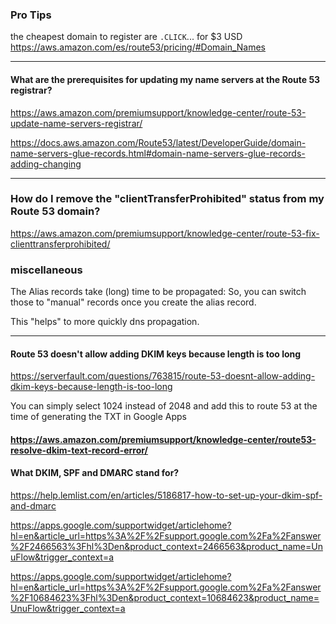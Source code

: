 ### Pro Tips

the cheapest domain to register are `.CLICK`... for $3 USD
https://aws.amazon.com/es/route53/pricing/#Domain_Names


----


####  What are the prerequisites for updating my name servers at the Route 53 registrar?
https://aws.amazon.com/premiumsupport/knowledge-center/route-53-update-name-servers-registrar/


https://docs.aws.amazon.com/Route53/latest/DeveloperGuide/domain-name-servers-glue-records.html#domain-name-servers-glue-records-adding-changing


----

###  How do I remove the "clientTransferProhibited" status from my Route 53 domain?
https://aws.amazon.com/premiumsupport/knowledge-center/route-53-fix-clienttransferprohibited/


### miscellaneous

The Alias records take (long) time to be propagated:
So, you can switch those to "manual" records once you create the alias record.

This "helps" to more quickly dns propagation.


----


#### Route 53 doesn't allow adding DKIM keys because length is too long
https://serverfault.com/questions/763815/route-53-doesnt-allow-adding-dkim-keys-because-length-is-too-long

You can simply select 1024 instead of 2048 and add this to route 53 at the time of generating the TXT in Google Apps



#### https://aws.amazon.com/premiumsupport/knowledge-center/route53-resolve-dkim-text-record-error/


#### What DKIM, SPF and DMARC stand for? 
https://help.lemlist.com/en/articles/5186817-how-to-set-up-your-dkim-spf-and-dmarc


https://apps.google.com/supportwidget/articlehome?hl=en&article_url=https%3A%2F%2Fsupport.google.com%2Fa%2Fanswer%2F2466563%3Fhl%3Den&product_context=2466563&product_name=UnuFlow&trigger_context=a

https://apps.google.com/supportwidget/articlehome?hl=en&article_url=https%3A%2F%2Fsupport.google.com%2Fa%2Fanswer%2F10684623%3Fhl%3Den&product_context=10684623&product_name=UnuFlow&trigger_context=a


